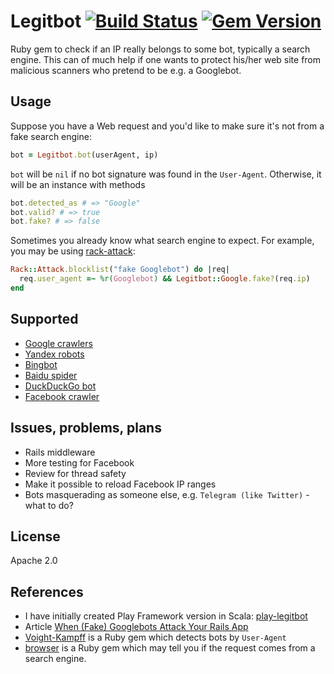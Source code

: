 # Legitbot [![Build Status](https://secure.travis-ci.org/alaz/legitbot.png?branch=master)](http://travis-ci.org/alaz/legitbot) [![Gem Version](https://badge.fury.io/rb/legitbot.svg)](https://badge.fury.io/rb/legitbot)

Ruby gem to check if an IP really belongs to some bot, typically a search
engine. This can of much help if one wants to protect his/her web site from
malicious scanners who pretend to be e.g. a Googlebot.

## Usage

Suppose you have a Web request and you'd like to make sure it's not from a fake
search engine:

```ruby
bot = Legitbot.bot(userAgent, ip)
```

`bot` will be `nil` if no bot signature was found in the `User-Agent`. Otherwise,
it will be an instance with methods

```ruby
bot.detected_as # => "Google"
bot.valid? # => true
bot.fake? # => false
```

Sometimes you already know what search engine to expect. For example, you may
be using [rack-attack](https://github.com/kickstarter/rack-attack):

```ruby
Rack::Attack.blocklist("fake Googlebot") do |req|
  req.user_agent =~ %r(Googlebot) && Legitbot::Google.fake?(req.ip)
end
```

## Supported

* [Google crawlers](https://support.google.com/webmasters/answer/1061943)
* [Yandex robots](https://yandex.com/support/webmaster/robot-workings/check-yandex-robots.xml)
* [Bingbot](https://blogs.bing.com/webmaster/2012/08/31/how-to-verify-that-bingbot-is-bingbot/)
* [Baidu spider](http://help.baidu.com/question?prod_en=master&class=498&id=1000973)
* [DuckDuckGo bot](https://duckduckgo.com/duckduckbot)
* [Facebook crawler](https://developers.facebook.com/docs/sharing/webmasters/crawler)

## Issues, problems, plans

* Rails middleware
* More testing for Facebook
* Review for thread safety
* Make it possible to reload Facebook IP ranges
* Bots masquerading as someone else, e.g. `Telegram (like Twitter)` - what to do?

## License

Apache 2.0

## References

* I have initially created Play Framework version in Scala: [play-legitbot](https://github.com/osinka/play-legitbot)
* Article [When (Fake) Googlebots Attack Your Rails App](http://jessewolgamott.com/blog/2015/11/17/when-fake-googlebots-attack-your-rails-app/)
* [Voight-Kampff](https://github.com/biola/Voight-Kampff) is a Ruby gem which
  detects bots by `User-Agent`
* [browser](https://github.com/fnando/browser) is a Ruby gem which may tell
  you if the request comes from a search engine.
